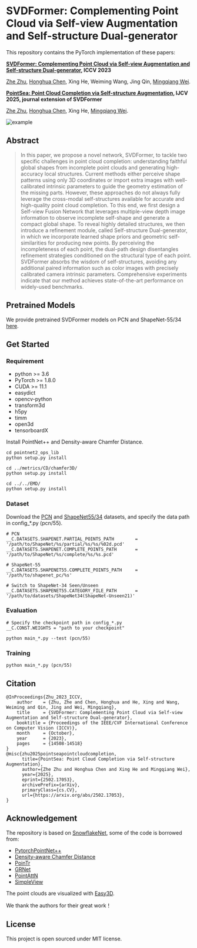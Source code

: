 # SVDFormer: Complementing Point Cloud via Self-view Augmentation and Self-structure Dual-generator

This repository contains the PyTorch implementation of these papers:

**[SVDFormer: Complementing Point Cloud via Self-view Augmentation and Self-structure Dual-generator](https://arxiv.org/abs/2307.08492), ICCV 2023**

<!-- <br> -->
[Zhe Zhu](https://scholar.google.com/citations?user=pM4ebg0AAAAJ), [Honghua Chen](https://chenhonghua.github.io/clay.github.io/), Xing He, Weiming Wang, Jing Qin, [Mingqiang Wei](https://scholar.google.com/citations?user=TdrJj8MAAAAJ).
<!-- <br> -->

**[PointSea: Point Cloud Completion via Self-structure Augmentation](https://arxiv.org/abs/2502.17053), IJCV 2025, journal extension of SVDFormer**

<!-- <br> -->
[Zhe Zhu](https://scholar.google.com/citations?user=pM4ebg0AAAAJ), [Honghua Chen](https://chenhonghua.github.io/clay.github.io/), Xing He, [Mingqiang Wei](https://scholar.google.com/citations?user=TdrJj8MAAAAJ).
<!-- <br> -->

![example](teaser.png)

## Abstract

> In this paper, we propose a novel network, SVDFormer, to tackle two specific challenges in point cloud completion: understanding faithful global shapes from incomplete point clouds and generating high-accuracy local structures. Current methods either perceive shape patterns using only 3D coordinates or import extra images with well-calibrated intrinsic parameters to guide the geometry estimation of the missing parts. However, these approaches do not always fully leverage the cross-modal self-structures available for accurate and high-quality point cloud completion. To this end, we first design a Self-view Fusion Network that leverages multiple-view depth image information to observe incomplete self-shape and generate a compact global shape. To reveal highly detailed structures, we then introduce a refinement module, called Self-structure Dual-generator, in which we incorporate learned shape priors and geometric self-similarities for producing new points. By perceiving the incompleteness of each point, the dual-path design disentangles refinement strategies conditioned on the structural type of each point.
SVDFormer absorbs the wisdom of self-structures, avoiding any additional paired information such as color images with precisely calibrated camera intrinsic parameters. Comprehensive experiments indicate that our method achieves state-of-the-art performance on widely-used benchmarks.

## Pretrained Models
We provide pretrained SVDFormer models on PCN and ShapeNet-55/34 [here](https://drive.google.com/drive/folders/1qO1TAB-C2OOMKrUSoGUGY-nhThbBgQ5i?usp=drive_link).


## Get Started

### Requirement
- python >= 3.6
- PyTorch >= 1.8.0
- CUDA >= 11.1
- easydict
- opencv-python
- transform3d
- h5py
- timm
- open3d
- tensorboardX

Install PointNet++ and Density-aware Chamfer Distance.
```
cd pointnet2_ops_lib
python setup.py install

cd ../metrics/CD/chamfer3D/
python setup.py install

cd ../../EMD/
python setup.py install
```


### Dataset
Download the [PCN](https://gateway.infinitescript.com/s/ShapeNetCompletion) and [ShapeNet55/34](https://github.com/yuxumin/PoinTr) datasets, and specify the data path in config_*.py (pcn/55).
```
# PCN
__C.DATASETS.SHAPENET.PARTIAL_POINTS_PATH        = '/path/to/ShapeNet/%s/partial/%s/%s/%02d.pcd'
__C.DATASETS.SHAPENET.COMPLETE_POINTS_PATH       = '/path/to/ShapeNet/%s/complete/%s/%s.pcd'

# ShapeNet-55
__C.DATASETS.SHAPENET55.COMPLETE_POINTS_PATH     = '/path/to/shapenet_pc/%s'

# Switch to ShapeNet-34 Seen/Unseen
__C.DATASETS.SHAPENET55.CATEGORY_FILE_PATH       = '/path/to/datasets/ShapeNet34(ShapeNet-Unseen21)'
```
### Evaluation
```
# Specify the checkpoint path in config_*.py
__C.CONST.WEIGHTS = "path to your checkpoint"

python main_*.py --test (pcn/55)
```

### Training
```
python main_*.py (pcn/55) 
```

## Citation
```
@InProceedings{Zhu_2023_ICCV,
    author    = {Zhu, Zhe and Chen, Honghua and He, Xing and Wang, Weiming and Qin, Jing and Wei, Mingqiang},
    title     = {SVDFormer: Complementing Point Cloud via Self-view Augmentation and Self-structure Dual-generator},
    booktitle = {Proceedings of the IEEE/CVF International Conference on Computer Vision (ICCV)},
    month     = {October},
    year      = {2023},
    pages     = {14508-14518}
}
@misc{zhu2025pointseapointcloudcompletion,
      title={PointSea: Point Cloud Completion via Self-structure Augmentation}, 
      author={Zhe Zhu and Honghua Chen and Xing He and Mingqiang Wei},
      year={2025},
      eprint={2502.17053},
      archivePrefix={arXiv},
      primaryClass={cs.CV},
      url={https://arxiv.org/abs/2502.17053}, 
}
```


## Acknowledgement
The repository is based on [SnowflakeNet](https://github.com/AllenXiangX/SnowflakeNet), some of the code is borrowed from:
- [PytorchPointNet++](https://github.com/erikwijmans/Pointnet2_PyTorch)
- [Density-aware Chamfer Distance](https://github.com/wutong16/Density_aware_Chamfer_Distance)
- [PoinTr](https://github.com/yuxumin/PoinTr)
- [GRNet](https://github.com/hzxie/GRNet)
- [PointAttN](https://github.com/ohhhyeahhh/PointAttN)
- [SimpleView](https://github.com/princeton-vl/SimpleView)

The point clouds are visualized with [Easy3D](https://github.com/LiangliangNan/Easy3D).

We thank the authors for their great work！

## License

This project is open sourced under MIT license.



